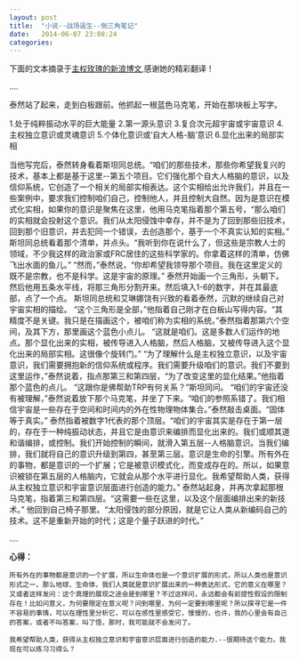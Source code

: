 ```yaml
---
layout: post
title:  "小说--战场诞生--倒三角笔记"
date:   2014-06-07 23:08:24
categories:
---
```


下面的文本摘录于[主权玫瑰的新浪博文](http://blog.sina.com.cn/s/blog_70048a500102erm3.html),感谢她的精彩翻译！

....

泰然站了起来，走到白板跟前。他抓起一根蓝色马克笔，开始在那块板上写字。

1.处于纯粹振动水平的巨大能量
2.第一源头意识 
3.复合次元超宇宙或宇宙意识
4.主权独立意识或灵魂意识
5.个体化意识或‘自大人格-脑’意识
6.显化出来的局部实相

当他写完后，泰然转身看着斯坦同总统。“咱们的那些技术，那些你希望我复兴的技术，基本上都是基于这里--第五个项目。它们强化那个自大人格脑的意识，以及信仰系统，它创造了一个相关的局部实相表达。这个实相给出允许我们，并且在一些案例中，要求我们控制咱们自己，控制他人，并且控制大自然。因为是意识在模式化实相，如果你的意识是聚焦在这里，他用马克笔指着那个第五号，“那么咱们的实相就会投射这个意识。我们从太阳侵蚀中幸存，并不是为了回到那些旧技术，回到那个旧意识，并去犯同一个错误，去创造那个，基于一个不真实认知的实相。”
斯坦同总统看着那个清单，并点头。“我听到你在说什么了，但这些是宗教人士的领域，不少我这样的政治家或FRC居住的这些科学家的。你拿着这样的清单，仿佛飞出水面的鱼儿。”
“然而，”泰然说，“你却希望我领导那个项目。我在这里定义的既不是宗教，也不是科学。这是宇宙的原理。”
泰然开始画一个三角形，头朝下。然后他用五条水平线，将那三角形分割开来。然后填入1-6的数字，并在其最底部，点了一个点。
斯坦同总统和艾琳娜饶有兴致的看着泰然，沉默的继续自己对宇宙实相的描绘。
“这个三角形是全部，”他指着自己刚才在白板山写得内容。“其精度不是关键。我只是在描画这个，被咱们称为实相的系统。”泰然指着那第六个空间，及其下方，那里画这个蓝色小点儿。
“这就是咱们。这是多数人们运作的地点。那个显化出来的实相，被传导进入人格脑，然后人格脑，又被传导进入这个显化出来的局部实相。这很像个旋转门。”
“为了理解什么是主权独立意识，以及宇宙意识，我们需要拥抱新的信仰系统或程序。我们需要升级咱们的意识。我们不要到这里运作，”泰然说着，指点那第三和第四层，“为了改变这里的显化结果。”他指着那个蓝色的点儿。
“这跟你是佛帮助TRP有何关系？”斯坦同问。
“咱们的宇宙还没有被理解，”泰然说着放下那个马克笔，并坐了下来。“咱们的参照系错了。我们相信宇宙是一些存在于空间和时间内的外在性物理物体集合。”泰然敲击桌面。“固体等于真实。”
泰然指着被数字1代表的那个顶层。“咱们的宇宙其实是存在于第一层的，存在于一种纯振动状态，并且它是由意识来编排而显化出来的。我们或顺其道和谐编排，或控制。我们开始控制的瞬间，就滑入第五层--人格脑意识。当我们编排，我们就将自己的意识升级到第四，甚至第三层。意识是生命的引擎。所有外在的事物，都是意识的一个扩展；它是被意识模式化，而变成存在的。所以，如果意识被锁在第五层的人格脑内，它就会从那个水平进行显化。我希望帮助人类，获得从主权独立意识和宇宙意识层面进行创造的能力。”
泰然站起身，并再次拿起那根马克笔，指着第三和第四层。“这需要一些在这里，以及这个层面编排出来的新技术。”
他回到自己椅子那里。“太阳侵蚀的部分原因，就是它让人类从新编码自己的技术。这不是重新开始的时代；这是个量子跃进的时代。”

....

**心得：**

    所有外在的事物都是意识的一个扩展，所以生命体也是一个意识扩展的形式，所以人类也是意识形式之一，那么地球，生命体，我们人类就是意识扩展出来的一种表达形式，它的意义在哪里？又或者这样发问：这个真理的展现之途会是到哪里？不过这样问，永远都会有前提性假设的限制存在！比如问意义，为何要限定在意义呢？问到哪里，为何一定要到哪里呢？所以探寻它是一件不容易的事情，可以在理性里分析它，可以在感性里感受它，慢慢的，也许，我的心里会有自己的答案，或者不叫答案，叫了悟，那时，我可能就不会发问了。

    我希望帮助人类，获得从主权独立意识和宇宙意识层面进行创造的能力.--很期待这个能力，我现在可以练习习得么？


